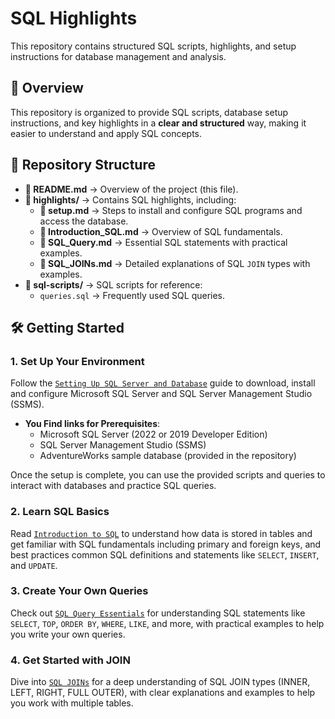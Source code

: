 
# SQL Highlights
This repository contains structured SQL scripts, highlights, and setup instructions for database management and analysis.

## 📖 Overview
This repository is organized to provide SQL scripts, database setup instructions, and key highlights in a **clear and structured** way, making it easier to understand and apply SQL concepts.

## 📂 Repository Structure
- **📜 README.md** → Overview of the project (this file).
- **📂 highlights/** → Contains SQL highlights, including:
  - **📜 setup.md** → Steps to install and configure SQL programs and access the database.
  - **📜 Introduction_SQL.md** → Overview of SQL fundamentals.
  - **📜 SQL_Query.md** → Essential SQL statements with practical examples.
  - **📜 SQL_JOINs.md** → Detailed explanations of SQL `JOIN` types with examples.
- **📂 sql-scripts/** → SQL scripts for reference:
  - `queries.sql` → Frequently used SQL queries.

## 🛠️ Getting Started

### 1. **Set Up Your Environment**  
Follow the [`Setting Up SQL Server and Database`](highlights/setup.md) guide to download, install and configure Microsoft SQL Server and SQL Server Management Studio (SSMS).
- **You Find links for Prerequisites**:
  - Microsoft SQL Server (2022 or 2019 Developer Edition)
  - SQL Server Management Studio (SSMS)
  - AdventureWorks sample database (provided in the repository)
  
Once the setup is complete, you can use the provided scripts and queries to interact with databases and practice SQL queries.

### 2. **Learn SQL Basics**  
Read [`Introduction to SQL`](highlights/Introduction_SQL.md) to understand how data is stored in tables and get familiar with SQL fundamentals including primary and foreign keys, and best practices common SQL definitions and statements like `SELECT`, `INSERT`, and `UPDATE`.

### 3. **Create Your Own Queries**  
Check out [`SQL Query Essentials`](highlights/SQL_Query.md) for understanding SQL statements like `SELECT`, `TOP`, `ORDER BY`, `WHERE`, `LIKE`, and more, with practical examples to help you write your own queries.

### 4. **Get Started with JOIN**  
Dive into [`SQL JOINs`](highlights/SQL_JOINs.md) for a deep understanding of SQL JOIN types (INNER, LEFT, RIGHT, FULL OUTER), with clear explanations and examples to help you work with multiple tables.
